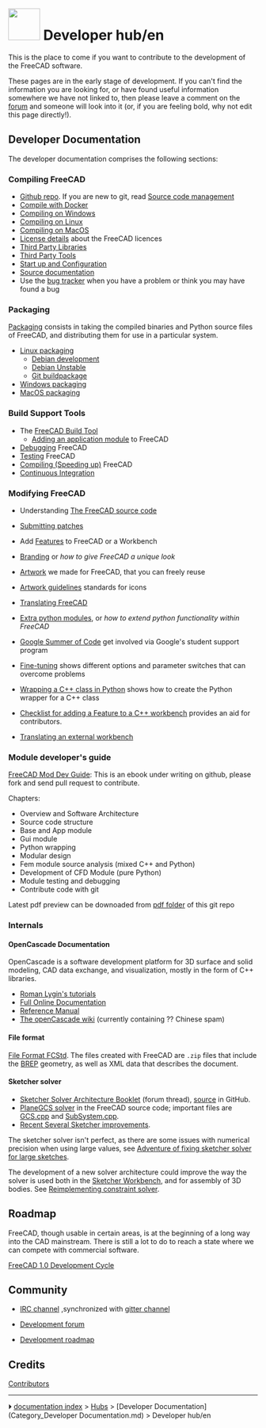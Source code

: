 # <img alt="" src=images/Crystal_Clear_app_tutorials.png  style="width:64px;"> Developer hub/en



This is the place to come if you want to contribute to the development of the FreeCAD software.

These pages are in the early stage of development. If you can\'t find the information you are looking for, or have found useful information somewhere we have not linked to, then please leave a comment on the [forum](http://forum.freecadweb.org/index.php?sid=5f84150e79db8842e277b042077097ff) and someone will look into it (or, if you are feeling bold, why not edit this page directly!).

## Developer Documentation 

The developer documentation comprises the following sections:

### Compiling FreeCAD 

-   [Github repo](https://github.com/FreeCAD/FreeCAD). If you are new to git, read [Source code management](Source_code_management.md)
-   [Compile with Docker](Compile_on_Docker.md)
-   [Compiling on Windows](Compile_on_Windows.md)
-   [Compiling on Linux](Compile_on_Linux.md)
-   [Compiling on MacOS](Compile_on_MacOS.md)
-   [License details](License.md) about the FreeCAD licences
-   [Third Party Libraries](Third_Party_Libraries.md)
-   [Third Party Tools](Third_Party_Tools.md)
-   [Start up and Configuration](Start_up_and_Configuration.md)
-   [Source documentation](Source_documentation.md)
-   Use the [bug tracker](Tracker.md) when you have a problem or think you may have found a bug

### Packaging

[Packaging](Packaging.md) consists in taking the compiled binaries and Python source files of FreeCAD, and distributing them for use in a particular system.

-   [Linux packaging](Linux_packaging.md)
    -   [Debian development](Debian_development.md)
    -   [Debian Unstable](Debian_Unstable.md)
    -   [Git buildpackage](Git_buildpackage.md)
-   [Windows packaging](Windows_packaging.md)
-   [MacOS packaging](MacOS_packaging.md)

### Build Support Tools 

-   The [FreeCAD Build Tool](FreeCAD_Build_Tool.md)
    -   [Adding an application module](Workbench_creation.md) to FreeCAD
-   [Debugging](Debugging.md) FreeCAD
-   [Testing](Testing.md) FreeCAD
-   [Compiling (Speeding up)](Compiling_(Speeding_up).md) FreeCAD
-   [Continuous Integration](Continuous_Integration.md)

### Modifying FreeCAD 

-   Understanding [The FreeCAD source code](The_FreeCAD_source_code.md)
-   [Submitting patches](Tracker#Submitting_patches.md)
-   Add [Features](Gui_Command.md) to FreeCAD or a Workbench
-   [Branding](Branding.md) or *how to give FreeCAD a unique look*
-   [Artwork](Artwork.md) we made for FreeCAD, that you can freely reuse
-   [Artwork guidelines](Artwork_Guidelines.md) standards for icons
-   [Translating FreeCAD](Localisation.md)
-   [Extra python modules](Extra_python_modules.md), or *how to extend python functionality within FreeCAD*
-   [Google Summer of Code](Google_Summer_of_Code.md) get involved via Google\'s student support program
-   [Fine-tuning](Fine-tuning.md) shows different options and parameter switches that can overcome problems
-   [Wrapping a C++ class in Python](Wrapping_a_Cplusplus_class_in_Python.md) shows how to create the Python wrapper for a C++ class
-   [Checklist for adding a Feature to a C++ workbench](NewFeatureCheckList_C++.md) provides an aid for contributors.

-   [Translating an external workbench](Translating_an_external_workbench.md)

### Module developer\'s guide 

[FreeCAD Mod Dev Guide](https://github.com/qingfengxia/FreeCAD_Mod_Dev_Guide): This is an ebook under writing on github, please fork and send pull request to contribute.

Chapters:

-   Overview and Software Architecture
-   Source code structure
-   Base and App module
-   Gui module
-   Python wrapping
-   Modular design
-   Fem module source analysis (mixed C++ and Python)
-   Development of CFD Module (pure Python)
-   Module testing and debugging
-   Contribute code with git

Latest pdf preview can be downoaded from [pdf folder](https://github.com/qingfengxia/FreeCAD_Mod_Dev_Guide/tree/master/pdf) of this git repo

### Internals

#### OpenCascade Documentation 

OpenCascade is a software development platform for 3D surface and solid modeling, CAD data exchange, and visualization, mostly in the form of C++ libraries.

-   [Roman Lygin\'s tutorials](http://opencascade.wikidot.com/romansarticles)
-   [Full Online Documentation](https://dev.opencascade.org/cdoc/overview/html/index.html)
-   [Reference Manual](https://dev.opencascade.org/doc/refman/html/index.html)
-   [The openCascade wiki](http://opencascade.wikidot.com) (currently containing ?? Chinese spam)

#### File format 

[File Format FCStd](File_Format_FCStd.md). The files created with FreeCAD are `.zip` files that include the [BREP](https://en.wikipedia.org/wiki/Boundary_representation) geometry, as well as XML data that describes the document.

#### Sketcher solver 

-   [Sketcher Solver Architecture Booklet](https://forum.freecadweb.org/viewtopic.php?f=10&t=36355) (forum thread), [source](https://github.com/abdullahtahiriyo/FreeCADBooks/tree/master/FreeCAD_Solver_Architecture) in GitHub.
-   [PlaneGCS solver](https://github.com/FreeCAD/FreeCAD/blob/master/src/Mod/Sketcher/App/planegcs/) in the FreeCAD source code; important files are [GCS.cpp](https://github.com/FreeCAD/FreeCAD/blob/master/src/Mod/Sketcher/App/planegcs/GCS.cpp) and [SubSystem.cpp](https://github.com/FreeCAD/FreeCAD/blob/master/src/Mod/Sketcher/App/planegcs/SubSystem.cpp).
-   [Recent Several Sketcher improvements](https://forum.freecadweb.org/viewtopic.php?f=9&t=29192).

The sketcher solver isn\'t perfect, as there are some issues with numerical precision when using large values, see [Adventure of fixing sketcher solver for large sketches](https://forum.freecadweb.org/viewtopic.php?f=10&t=40502).

The development of a new solver architecture could improve the way the solver is used both in the [Sketcher Workbench](Sketcher_Workbench.md), and for assembly of 3D bodies. See [Reimplementing constraint solver](https://forum.freecadweb.org/viewtopic.php?f=20&t=40525).

## Roadmap

FreeCAD, though usable in certain areas, is at the beginning of a long way into the CAD mainstream. There is still a lot to do to reach a state where we can compete with commercial software.

[FreeCAD 1.0 Development Cycle](FreeCAD_1.0_Development_Cycle.md)

## Community

-   [IRC channel](ircs://irc.libera.chat:6697/freecad) ,synchronized with [gitter channel](https://gitter.im/FreeCAD/FreeCAD)
-   [Development forum](https://forum.freecad.org/viewforum.php?f=6)

-   [Development roadmap](Development_roadmap.md)

## Credits

[Contributors](Contributors.md)



---
⏵ [documentation index](../README.md) > [Hubs](Category_Hubs.md) > [Developer Documentation](Category_Developer Documentation.md) > Developer hub/en
